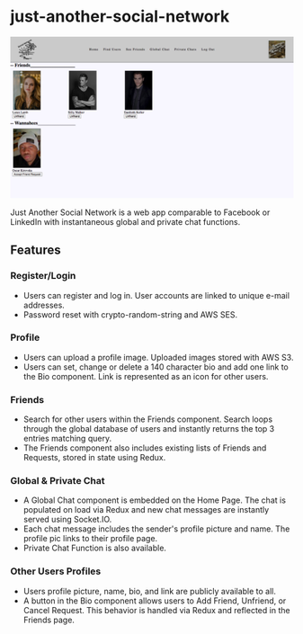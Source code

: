 # just-another-social-network

<img src="/client/public/images/demo.png">

Just Another Social Network is a web app comparable to Facebook or LinkedIn with instantaneous global and private chat functions.

## Features

### Register/Login

-   Users can register and log in. User accounts are linked to unique e-mail addresses.
-   Password reset with crypto-random-string and AWS SES.

### Profile

-   Users can upload a profile image. Uploaded images stored with AWS S3.
-   Users can set, change or delete a 140 character bio and add one link to the Bio component. Link is represented as an icon for other users.

### Friends

-   Search for other users within the Friends component. Search loops through the global database of users and instantly returns the top 3 entries matching query.
-   The Friends component also includes existing lists of Friends and Requests, stored in state using Redux.

### Global & Private Chat

-   A Global Chat component is embedded on the Home Page. The chat is populated on load via Redux and new chat messages are instantly served using Socket.IO.
-   Each chat message includes the sender's profile picture and name. The profile pic links to their profile page.
-   Private Chat Function is also available.

### Other Users Profiles

-   Users profile picture, name, bio, and link are publicly available to all.
-   A button in the Bio component allows users to Add Friend, Unfriend, or Cancel Request. This behavior is handled via Redux and reflected in the Friends page.
